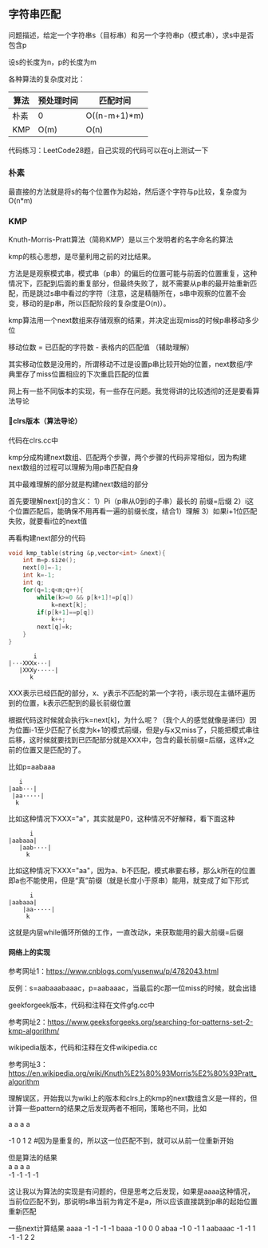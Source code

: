 ## 字符串匹配

问题描述，给定一个字符串s（目标串）和另一个字符串p（模式串），求s中是否包含p

设s的长度为n，p的长度为m

各种算法的复杂度对比：

算法|预处理时间|匹配时间
-|-|-
朴素|0|O((n-m+1)*m)
KMP|O(m)|O(n)

代码练习：LeetCode28题，自己实现的代码可以在oj上测试一下

### 朴素

最直接的方法就是将s的每个位置作为起始，然后逐个字符与p比较，复杂度为O(n*m)

### KMP

Knuth-Morris-Pratt算法（简称KMP）是以三个发明者的名字命名的算法

kmp的核心思想，是尽量利用之前的对比结果。

方法是是观察模式串，模式串（p串）的偏后的位置可能与前面的位置重复，这种情况下，匹配到后面的重复部分，但最终失败了，就不需要从p串的最开始重新匹配，而是跳过s串中看过的字符（注意，这是精髓所在，s串中观察的位置不会变，移动的是p串，所以匹配阶段的复杂度是O(n)）。

kmp算法用一个next数组来存储观察的结果，并决定出现miss的时候p串移动多少位

移动位数 = 已匹配的字符数 - 表格内的匹配值 （辅助理解）

其实移动位数是没用的，所谓移动不过是设置p串比较开始的位置，next数组/字典里存了miss位置相应的下次重启匹配的位置

网上有一些不同版本的实现，有一些存在问题。我觉得讲的比较透彻的还是要看算法导论


#### clrs版本（算法导论）

代码在clrs.cc中

kmp分成构建next数组、匹配两个步骤，两个步骤的代码非常相似，因为构建next数组的过程可以理解为用p串匹配自身

其中最难理解的部分就是构建next数组的部分

首先要理解next[i]的含义：
1）Pi（p串从0到i的子串）最长的 前缀=后缀
2）i这个位置匹配后，能确保不用再看一遍的前缀长度，结合1）理解
3）如果i+1位匹配失败，就要看i位的next值

再看构建next部分的代码
``` cpp
void kmp_table(string &p,vector<int> &next){
    int m=p.size();
    next[0]=-1;
    int k=-1;
    int q;
    for(q=1;q<m;q++){
        while(k>=0 && p[k+1]!=p[q])
            k=next[k];
        if(p[k+1]==p[q])
            k++;
        next[q]=k;
    }
}
```

```
       i
|···XXXx···|
   |XXXy·····|
      k

```
XXX表示已经匹配的部分，x、y表示不匹配的第一个字符，i表示现在主循环遍历到的位置，k表示匹配到的最长前缀位置

根据代码这时候就会执行k=next[k]，为什么呢？（我个人的感觉就像是递归）因为位置i-1至少匹配了长度为k+1的模式前缀，但是y与x又miss了，只能把模式串往后移，这时候就要找到已匹配部分就是XXX中，包含的最长前缀=后缀，这样x之前的位置又是匹配的了。

比如p=aabaaa

```
   i
|aab···|
 |aa·····|
  k
```
比如这种情况下XXX="a"，其实就是P0，这种情况不好解释，看下面这种

```
      i
|aabaaa|
   |aab····|
     k
```
比如这种情况下XXX="aa"，因为a、b不匹配，模式串要右移，那么k所在的位置即a也不能使用，但是“真”前缀（就是长度小于原串）能用，就变成了如下形式

```
      i
|aabaaa|
    |aa·····|
     k
```
这就是内层while循环所做的工作，一直改动k，来获取能用的最大前缀=后缀

#### 网络上的实现

参考网址1：https://www.cnblogs.com/yusenwu/p/4782043.html

反例：s=aabaaabaaac，p=aabaaac，当最后的c那一位miss的时候，就会出错


geekforgeek版本，代码和注释在文件gfg.cc中

参考网址2：https://www.geeksforgeeks.org/searching-for-patterns-set-2-kmp-algorithm/

wikipedia版本，代码和注释在文件wikipedia.cc

参考网址3：https://en.wikipedia.org/wiki/Knuth%E2%80%93Morris%E2%80%93Pratt_algorithm

理解误区，开始我以为wiki上的版本和clrs上的kmp的next数组含义是一样的，但计算一些pattern的结果之后发现两者不相同，策略也不同，比如

 a a a a  

-1 0 1 2 #因为是重复的，所以这一位匹配不到，就可以从前一位重新开始  

但是算法的结果  
 a  a  a  a  
-1 -1 -1 -1  

这让我以为算法的实现是有问题的，但是思考之后发现，如果是aaaa这种情况，当前位匹配不到，那说明s串当前为肯定不是a，所以应该直接跳到p串的起始位置重新匹配

一些next计算结果
aaaa
-1 -1 -1 -1
baaa
-1 0 0 0
abaa
-1 0 -1 1
aabaaac
-1 -1 1 -1 -1 2 2


